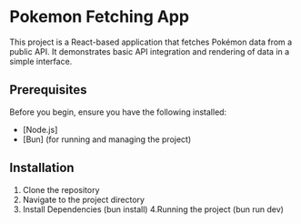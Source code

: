 # Pokemon Fetching App

This project is a React-based application that fetches Pokémon data from a public API. It demonstrates basic API integration and rendering of data in a simple interface.

## Prerequisites

Before you begin, ensure you have the following installed:

- [Node.js]
- [Bun] (for running and managing the project)

## Installation

1. Clone the repository
2. Navigate to the project directory
3. Install Dependencies
   (bun install)
4.Running the project
  (bun run dev)
